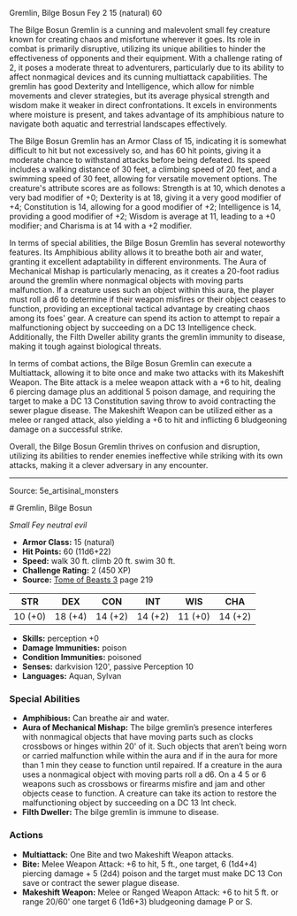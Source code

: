 <MonsterName/>Gremlin, Bilge Bosun</MonsterName>
<CreatureType/>Fey</CreatureType>
<CR/>2</CR>
<AC/>15 (natural)</AC>
<HP/>60</HP>
<summary>The Bilge Bosun Gremlin is a cunning and malevolent small fey creature known for creating chaos and misfortune wherever it goes. Its role in combat is primarily disruptive, utilizing its unique abilities to hinder the effectiveness of opponents and their equipment. With a challenge rating of 2, it poses a moderate threat to adventurers, particularly due to its ability to affect nonmagical devices and its cunning multiattack capabilities. The gremlin has good Dexterity and Intelligence, which allow for nimble movements and clever strategies, but its average physical strength and wisdom make it weaker in direct confrontations. It excels in environments where moisture is present, and takes advantage of its amphibious nature to navigate both aquatic and terrestrial landscapes effectively.</summary>

<detail>

The Bilge Bosun Gremlin has an Armor Class of 15, indicating it is somewhat difficult to hit but not excessively so, and has 60 hit points, giving it a moderate chance to withstand attacks before being defeated. Its speed includes a walking distance of 30 feet, a climbing speed of 20 feet, and a swimming speed of 30 feet, allowing for versatile movement options. The creature's attribute scores are as follows: Strength is at 10, which denotes a very bad modifier of +0; Dexterity is at 18, giving it a very good modifier of +4; Constitution is 14, allowing for a good modifier of +2; Intelligence is 14, providing a good modifier of +2; Wisdom is average at 11, leading to a +0 modifier; and Charisma is at 14 with a +2 modifier. 

In terms of special abilities, the Bilge Bosun Gremlin has several noteworthy features. Its Amphibious ability allows it to breathe both air and water, granting it excellent adaptability in different environments. The Aura of Mechanical Mishap is particularly menacing, as it creates a 20-foot radius around the gremlin where nonmagical objects with moving parts malfunction. If a creature uses such an object within this aura, the player must roll a d6 to determine if their weapon misfires or their object ceases to function, providing an exceptional tactical advantage by creating chaos among its foes' gear. A creature can spend its action to attempt to repair a malfunctioning object by succeeding on a DC 13 Intelligence check. Additionally, the Filth Dweller ability grants the gremlin immunity to disease, making it tough against biological threats.

In terms of combat actions, the Bilge Bosun Gremlin can execute a Multiattack, allowing it to bite once and make two attacks with its Makeshift Weapon. The Bite attack is a melee weapon attack with a +6 to hit, dealing 6 piercing damage plus an additional 5 poison damage, and requiring the target to make a DC 13 Constitution saving throw to avoid contracting the sewer plague disease. The Makeshift Weapon can be utilized either as a melee or ranged attack, also yielding a +6 to hit and inflicting 6 bludgeoning damage on a successful strike.

Overall, the Bilge Bosun Gremlin thrives on confusion and disruption, utilizing its abilities to render enemies ineffective while striking with its own attacks, making it a clever adversary in any encounter.</detail>



---

Source: 5e_artisinal_monsters

<statblock>
# Gremlin, Bilge Bosun

*Small* *Fey* *neutral evil*

- **Armor Class:** 15 (natural)
- **Hit Points:** 60 (11d6+22)
- **Speed:** walk 30 ft. climb 20 ft. swim 30 ft.
- **Challenge Rating:** 2 (450 XP)
- **Source:** [Tome of Beasts 3](https://koboldpress.com/kpstore/product/tome-of-beasts-3-for-5th-edition/) page 219

| STR | DEX | CON | INT | WIS | CHA |
| --- | --- | --- | --- | --- | --- |
| 10 (+0) | 18 (+4) | 14 (+2) | 14 (+2) | 11 (+0) | 14 (+2) |

- **Skills:** perception +0
- **Damage Immunities:** poison
- **Condition Immunities:** poisoned
- **Senses:** darkvision 120', passive Perception 10
- **Languages:** Aquan, Sylvan

### Special Abilities

- **Amphibious:** Can breathe air and water.
- **Aura of Mechanical Mishap:** The bilge gremlin’s presence interferes with nonmagical objects that have moving parts such as clocks crossbows or hinges within 20' of it. Such objects that aren’t being worn or carried malfunction while within the aura and if in the aura for more than 1 min they cease to function until repaired. If a creature in the aura uses a nonmagical object with moving parts roll a d6. On a 4 5 or 6 weapons such as crossbows or firearms misfire and jam and other objects cease to function. A creature can take its action to restore the malfunctioning object by succeeding on a DC 13 Int check.
- **Filth Dweller:** The bilge gremlin is immune to disease.

### Actions

- **Multiattack:** One Bite and two Makeshift Weapon attacks.
- **Bite:** Melee Weapon Attack: +6 to hit, 5 ft., one target, 6 (1d4+4) piercing damage + 5 (2d4) poison and the target must make DC 13 Con save or contract the sewer plague disease.
- **Makeshift Weapon:** Melee or Ranged Weapon Attack: +6 to hit 5 ft. or range 20/60' one target 6 (1d6+3) bludgeoning damage P or S.


</statblock>


